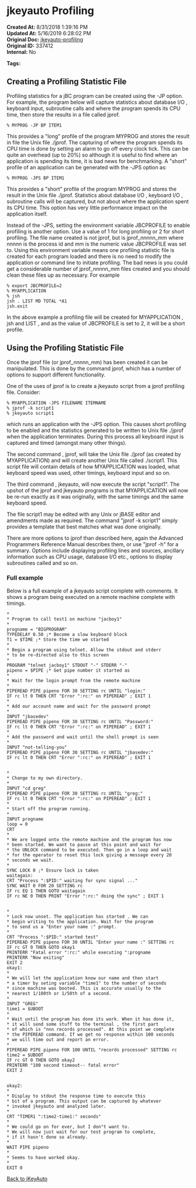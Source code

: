 # jkeyauto Profiling

**Created At:** 8/31/2018 1:39:16 PM  
**Updated At:** 5/16/2019 6:28:02 PM  
**Original Doc:** [jkeyauto-profiling](https://docs.jbase.com/48575-jkeyauto/jkeyauto-profiling)  
**Original ID:** 337412  
**Internal:** No  

**Tags:**
<badge text='program profiling' vertical='middle' />

## Creating a Profiling Statistic File

Profiling statistics for a jBC program can be created using the -JP option. For example, the program below will capture statistics about database I/O , keyboard input, subroutine calls and where the program spends its CPU time, then store the results in a file called jprof.

```
% MYPROG -JP BP ITEM1
```

This provides a "long" profile of the program MYPROG and stores the result in file the Unix file ./jprof. The capturing of where the program spends its CPU time is done by setting an alarm to go off every clock tick. This can be quite an overhead (up to 20%) so although it is useful to find where an application is spending its time, it is bad news for benchmarking. A "short" profile of an application can be generated with the -JPS option as:

```
% MYPROG -JPS BP ITEM1
```

This provides a "short" profile of the program MYPROG and stores the result in the Unix file ./jprof. Statistics about database I/O , keyboard I/O , subroutine calls will be captured, but not about where the application spent its CPU time. This option has very little performance impact on the application itself.

Instead of the -JPS, setting the environment variable JBCPROFILE to enable profiling is another option. Use a value of 1 for long profiling or 2 for short profiling. The file name created is not jprof, but is jprof\_nnnnn\_mm where nnnnn is the process id and mm is the numeric value JBCPROFILE was set to. Using this environment variable means one profiling statistic file is created for each program loaded and there is no need to modify the application or command line to initiate profiling. The bad news is you could get a considerable number of jprof\_nnnnn\_mm files created and you should clean these files up as necessary. For example

```
% export JBCPROFILE=2
% MYAPPLICATION
% jsh
jsh . LIST MD TOTAL *A1
jsh.exit
```

In the above example a profiling file will be created for MYAPPLICATION , jsh and LIST , and as the value of JBCPROFILE is set to 2, it will be a short profile.

## Using the Profiling Statistic File

Once the jprof file (or jprof\_nnnnn\_mm) has been created it can be manipulated. This is done by the command jprof, which has a number of options to support different functionality.

One of the uses of jprof is to create a jkeyauto script from a jprof profiling file. Consider:

```
% MYAPPLICATION -JPS FILENAME ITEMNAME
% jprof -k script1
% jkeyauto script1
```

which runs an application with the -JPS option. This causes short profiling to be enabled and the statistics generated to be written to Unix file ./jprof when the application terminates. During this process all keyboard input is captured and timed (amongst many other things).

The second command , jprof, will take the Unix file ./jprof (as created by MYAPPLICATION) and will create another Unix file called ./script1. This script file will contain details of how MYAPPLICATION was loaded, what keyboard speed was used, other timings, keyboard input and so on.

The third command , jkeyauto, will now execute the script "script1". The upshot of the jprof and jkeyauto programs is that MYAPPLICATION will now be re-run exactly as it was originally, with the same timings and the same keyboard speed.

The file script1 may be edited with any Unix or jBASE editor and amendments made as required. The command "jprof -k script1" simply provides a template that best matches what was done originally.

There are more options to jprof than described here, again the Advanced Programmers Reference Manual describes them, or use "jprof -h" for a summary. Options include displaying profiling lines and sources, ancillary information such as CPU usage, database I/O etc., options to display subroutines called and so on.

### Full example

Below is a full example of a jkeyauto script complete with comments. It shows a program being executed on a remote machine complete with timings.

```
*
* Program to call test1 on machine "jacboy1"
*
progname = "BIGPROGRAM"
TYPEDELAY 0.50 ;* Become a slow keyboard block
T1 = $TIME ;* Store the time we started
*
* Begin a program using telnet. Allow the stdout and stderr
* to be re-directed also to this screen
*
PROGRAM "telnet jacboy1" STDOUT "-" STDERR "-"
pipeno = $PIPE ;* Get pipe number it started as
*
* Wait for the login prompt from the remote machine
*
PIPEREAD PIPE pipeno FOR 30 SETTING rc UNTIL "login:"
IF rc lt 0 THEN CRT "Error ":rc:" on PIPEREAD" ; EXIT 1
*
* Add our account name and wait for the password prompt
*
INPUT "jbasedev"
PIPEREAD PIPE pipeno FOR 30 SETTING rc UNTIL "Password:"
IF rc lt 0 THEN CRT "Error ":rc:" on PIPEREAD" ; EXIT 1
*
* Add the password and wait until the shell prompt is seen
*
INPUT "not-telling-you"
PIPEREAD PIPE pipeno FOR 30 SETTING rc UNTIL "jbasedev:"
IF rc lt 0 THEN CRT "Error ":rc:" on PIPEREAD" ; EXIT 1


*
* Change to my own directory.
*
INPUT "cd greg"
PIPEREAD PIPE pipeno FOR 30 SETTING rc UNTIL "greg:"
IF rc lt 0 THEN CRT "Error ":rc:" on PIPEREAD" ; EXIT 1
*
* Start off the program running.
*
INPUT progname
loop = 0
CRT
*
* We are logged onto the remote machine and the program has now
* been started. We want to pause at this point and wait for
* the UNLOCK command to be executed. Then go in a loop and wait
* for the operator to reset this lock giving a message every 20
* seconds we wait.
*
SYNC LOCK 0 ;* Ensure lock is taken
waitagain:
CRT "Process ":$PID:" waiting for sync signal ..."
SYNC WAIT 0 FOR 20 SETTING rc
IF rc EQ 1 THEN GOTO waitagain
IF rc NE 0 THEN PRINT "Error ":rc:" doing the sync" ; EXIT 1


*
* Lock now unset. The application has started . We can
* begin writing to the application. Wait for the program
* to send us a "Enter your name :" prompt.
*
CRT "Process ":$PID:" started test"
PIPEREAD PIPE pipeno FOR 30 UNTIL "Enter your name :" SETTING rc
IF rc GT 0 THEN GOTO okay1
PRINTERR "Fatal error ":rc:" while executing ":progname
PRINTERR "Now exiting"
EXIT 2
okay1:
*
* We will let the application know our name and then start
* a timer by seting variable "time1" to the number of seconds
* since machine was booted. This is accurate usually to the
* nearest 1/100th or 1/50th of a second.
*
INPUT "GREG"
time1 = $UBOOT
*
* Wait until the program has done its work. When it has done it,
* it will send some stuff to the terminal , the first part
* of which is "nnn records processed". At this point we complete
* the PIPEREAD command. If we get no response within 100 seconds
* we will time out and report an error.
*
PIPEREAD PIPE pipeno FOR 100 UNTIL "records processed" SETTING rc
time2 = $UBOOT
IF rc GT 0 THEN GOTO okay2
PRINTERR "100 second timeout-- fatal error"
EXIT 2


okay2:
*
* Display to stdout the response time to execute this
* bit of a program. This output can be captured by whatever
* invoked jkeyauto and analyzed later.
*
CRT "TIMER1 ":time2-time1:" seconds"
*
* We could go on for ever, but I don"t want to.
* We will now just wait for our test program to complete,
* if it hasn't done so already.
*
WAIT PIPE pipeno
*
* Seems to have worked okay.
*
EXIT 0
```

[Back to jKeyAuto](./../README.md)

  
<PageFooter />
